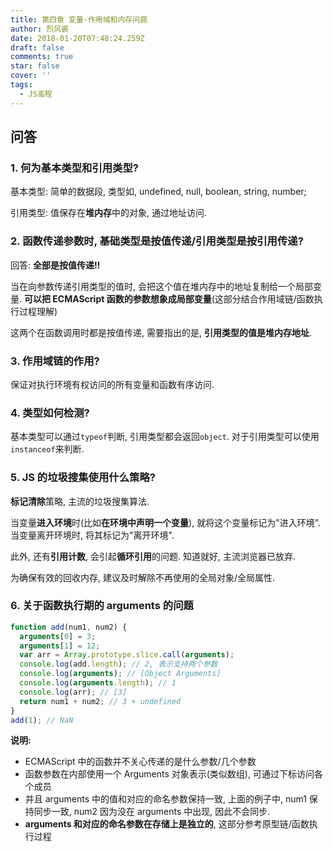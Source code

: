 ```yaml
---
title: 第四章 变量-作用域和内存问题
author: 烈风裘
date: 2018-01-20T07:48:24.259Z
draft: false
comments: true
star: false
cover: ''
tags: 
  - JS高程
---
```


## 问答

### 1. 何为基本类型和引用类型?

基本类型: 简单的数据段, 类型如, undefined, null, boolean, string, number;

引用类型: 值保存在**堆内存**中的对象, 通过地址访问.

### 2. 函数传递参数时, 基础类型是按值传递/引用类型是按引用传递?

回答: **全部是按值传递!!**

当在向参数传递引用类型的值时, 会把这个值在堆内存中的地址复制给一个局部变量. **可以把 ECMAScript 函数的参数想象成局部变量**(这部分结合作用域链/函数执行过程理解)

这两个在函数调用时都是按值传递, 需要指出的是, **引用类型的值是堆内存地址**.

### 3. 作用域链的作用?

保证对执行环境有权访问的所有变量和函数有序访问.

### 4. 类型如何检测?

基本类型可以通过`typeof`判断, 引用类型都会返回`object`. 对于引用类型可以使用`instanceof`来判断.

### 5. JS 的垃圾搜集使用什么策略?

**标记清除**策略, 主流的垃圾搜集算法.

当变量**进入环境**时(比如**在环境中声明一个变量**), 就将这个变量标记为"进入环境". 当变量离开环境时, 将其标记为"离开环境".

此外, 还有**引用计数**, 会引起**循环引用**的问题. 知道就好, 主流浏览器已放弃.

为确保有效的回收内存, 建议及时解除不再使用的全局对象/全局属性.

### 6. 关于函数执行期的 arguments 的问题

```js
function add(num1, num2) {
  arguments[0] = 3;
  arguments[1] = 12;
  var arr = Array.prototype.slice.call(arguments);
  console.log(add.length); // 2, 表示支持两个参数
  console.log(arguments); // [Object Arguments]
  console.log(arguments.length); // 1
  console.log(arr); // [3]
  return num1 + num2; // 3 + undefined
}
add(1); // NaN
```

**说明:**

- ECMAScript 中的函数并不关心传递的是什么参数/几个参数
- 函数参数在内部使用一个 Arguments 对象表示(类似数组), 可通过下标访问各个成员
- 并且 arguments 中的值和对应的命名参数保持一致, 上面的例子中, num1 保持同步一致, num2 因为没在 arguments 中出现, 因此不会同步.
- **arguments 和对应的命名参数在存储上是独立的**, 这部分参考原型链/函数执行过程
